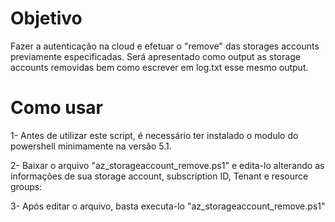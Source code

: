 # Objetivo

Fazer a autenticação na cloud e efetuar o "remove" das storages accounts previamente especificadas. Será apresentado como output as storage accounts removidas bem como escrever em log.txt esse mesmo output.

# Como usar

1- Antes de utilizar este script, é necessário ter instalado o modulo do powershell minimamente na versão 5.1.

2- Baixar o arquivo "az_storageaccount_remove.ps1" e edita-lo alterando as informações de sua storage account, subscription ID, Tenant e resource groups:

3- Após editar o arquivo, basta executa-lo "az_storageaccount_remove.ps1"

